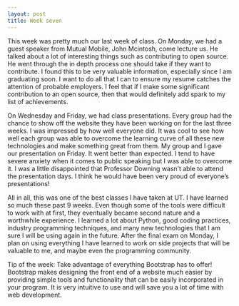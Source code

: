 ```yaml
---
layout: post
title: Week seven
---
```


This week was pretty much our last week of class. On Monday, we had a guest speaker from Mutual Mobile, John Mcintosh, come lecture us. He talked about a lot of interesting things such as contributing to open source. He went through the in depth process one should take if they want to contribute. I found this to be very valuable information, especially since I am graduating soon. I want to do all that I can to ensure my resume catches the attention of probable employers. I feel that if I make some significant contribution to an open source, then that would definitely add spark to my list of achievements. 

On Wednesday and Friday, we had class presentations. Every group had the chance to show off the website they have been working on for the last three weeks. I was impressed by how well everyone did. It was cool to see how well each group was able to overcome the learning curve of all these new technologies and make something great from them. My group and I gave our presentation on Friday. It went better than expected. I tend to have severe anxiety when it comes to public speaking but I was able to overcome it. I was a little disappointed that Professor Downing wasn’t able to attend the presentation days. I think he would have been very proud of everyone’s presentations! 

All in all, this was one of the best classes I have taken at UT. I have learned so much these past 9 weeks. Even though some of the tools were difficult to work with at first, they eventually became second nature and a worthwhile experience. I learned a lot about Python, good coding practices, industry programming techniques, and many new technologies that I am sure I will be using again in the future. After the final exam on Monday, I plan on using everything I have learned to work on side projects that will be valuable to me, and maybe even the programming community. 

Tip of the week: Take advantage of everything Bootstrap has to offer! Bootstrap makes designing the front end of a website much easier by providing simple tools and functionality that can be easily incorporated in your program. It is very intuitive to use and will save you a lot of time with web development.
